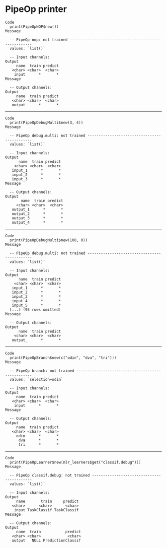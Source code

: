 # PipeOp printer

    Code
      print(PipeOpNOP$new())
    Message
      
      -- PipeOp nop: not trained -----------------------------------------------------
      values: `list()`
      
      -- Input channels: 
    Output
         name  train predict
       <char> <char>  <char>
        input      *       *
    Message
      
      -- Output channels: 
    Output
         name  train predict
       <char> <char>  <char>
       output      *       *

---

    Code
      print(PipeOpDebugMulti$new(3, 4))
    Message
      
      -- PipeOp debug.multi: not trained ---------------------------------------------
      values: `list()`
      
      -- Input channels: 
    Output
          name  train predict
        <char> <char>  <char>
       input_1      *       *
       input_2      *       *
       input_3      *       *
    Message
      
      -- Output channels: 
    Output
           name  train predict
         <char> <char>  <char>
       output_1      *       *
       output_2      *       *
       output_3      *       *
       output_4      *       *

---

    Code
      print(PipeOpDebugMulti$new(100, 0))
    Message
      
      -- PipeOp debug.multi: not trained ---------------------------------------------
      values: `list()`
      
      -- Input channels: 
    Output
          name  train predict
        <char> <char>  <char>
       input_1      *       *
       input_2      *       *
       input_3      *       *
       input_4      *       *
       input_5      *       *
      [...] (95 rows omitted)
    Message
      
      -- Output channels: 
    Output
          name  train predict
        <char> <char>  <char>
       output_      *       *

---

    Code
      print(PipeOpBranch$new(c("odin", "dva", "tri")))
    Message
      
      -- PipeOp branch: not trained --------------------------------------------------
      values: `selection=odin`
      
      -- Input channels: 
    Output
         name  train predict
       <char> <char>  <char>
        input      *       *
    Message
      
      -- Output channels: 
    Output
         name  train predict
       <char> <char>  <char>
         odin      *       *
          dva      *       *
          tri      *       *

---

    Code
      print(PipeOpLearner$new(mlr_learners$get("classif.debug")))
    Message
      
      -- PipeOp classif.debug: not trained -------------------------------------------
      values: `list()`
      
      -- Input channels: 
    Output
         name       train     predict
       <char>      <char>      <char>
        input TaskClassif TaskClassif
    Message
      
      -- Output channels: 
    Output
         name  train           predict
       <char> <char>            <char>
       output   NULL PredictionClassif

